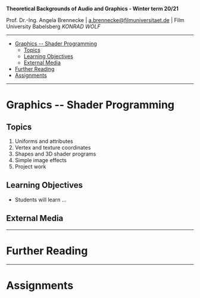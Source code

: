 <!-- ---  
title: Theoretical Backgrounds of Audio and Graphics
author: Angela Brennecke
affiliation: Film University Babelsberg KONRAD WOLF
date: Winter term 20/21
---   -->
**Theoretical Backgrounds of Audio and Graphics - Winter term 20/21**

Prof. Dr.-Ing. Angela Brennecke | a.brennecke@filmuniversitaet.de | Film University Babelsberg *KONRAD WOLF*

---

- [Graphics -- Shader Programming](#graphics----shader-programming)
  - [Topics](#topics)
  - [Learning Objectives](#learning-objectives)
  - [External Media](#external-media)
- [Further Reading](#further-reading)
- [Assignments](#assignments)

---


# Graphics -- Shader Programming


## Topics


1. Uniforms and attributes
2. Vertex and texture coordinates
3. Shapes and 3D shader programs
4. Simple image effects
5. Project work


## Learning Objectives

- Students will learn  ... 



## External Media


---

# Further Reading



--- 

# Assignments





